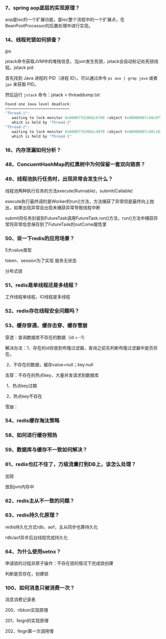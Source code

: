 ### 7、spring aop底层的实现原理？

aop是ioc的一个扩展功能，是ioc整个流程中的一个扩展点，在BeanPostProcessor的后置处理中进行实现。





### 14、线程死锁如何排查？

jps

jstack命令获取JVM中的堆栈信息，当jvm发生死锁，jstack会自动标记处死锁线程。jstack pid

首先找到 Java 进程的 PID（进程 ID）。可以通过命令 `ps aux | grep java` 或者 `jps` 来获取 PID。

然后运行 `jstack` 命令：jstack <pid> > threaddump.txt

```java
Found one Java-level deadlock:
=============================
"Thread-1":
   waiting to lock monitor 0x00007fd206bcbf00 (object 0x00000007c48c0f70, a java.lang.String),
   which is held by "Thread-2"
"Thread-2":
   waiting to lock monitor 0x00007fd206bcd0f0 (object 0x00000007c48c1018, a java.lang.String),
   which is held by "Thread-1"

```

### 16、内存泄漏如何分析？



### 48、ConcuentHashMap的红黑树中为何保留一套双向链表？



### 49、线程池执行任务时，出现异常会发生什么？

线程池两种执行任务的方法execute(Runnable)，submit(Callable)

execute执行最终调的是Worker的run()方法，方法捕获了异常但是最终向上抛出，如果出现异常会出现未捕获异常导致线程中断

submit将任务封装到FutureTask调用FutureTask.run()方法，run()方法中捕获异常将异常信息保存到了FutureTask的outCome属性里





### 50、说一下redis的应用场景？

5大value类型

token、session为了实现 服务无状态

分布式锁



### 51、redis是单线程还是多线程？

工作线程单线程，IO线程是多线程





### 52、redis存在线程安全问题吗？



### 53、缓存穿透、缓存击穿、缓存雪崩

穿透：查询数据库不存在的数据（id = -1）

​		解决办法：1、存在的id存放到布隆过滤器，查询之前先判断布隆过滤器中是否存在。

​							2、不存在的数据，缓存value=null；key:null

击穿：不存在的热点key，大量并发请求到数据库

​		1、热点key过期

​		2、热点key不存在

雪崩：



### 54、redis缓存淘汰策略



### 58、如何进行缓存预热



### 59、数据库与缓存不一致如何解决？



### 61、redis也扛不住了，万级流量打到DB上，该怎么处理？

加锁

放到jvm内存中



### 62、redis主从不一致的问题？



### 63、redis持久化原理？

redis持久化方式rdb、aof，主从同步也算持久化

rdb/aof异步后台线程完成持久化



### 64、为什么使用setnx？

申请锁的过程非原子操作：不存在锁的情况下完成锁创建

判断是否存在，创建锁



### 100、如何消息只被消费一次？

消息消费记录表



200、ribbon实现原理



201、feign的实现原理

202、feign第一次调用慢